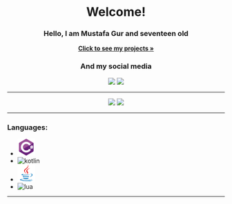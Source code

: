 <link rel="stylesheet" href="readme.css">
<h1 align="center">Welcome!</h1>
<div align="center">
    <h3 align="center">Hello, I am Mustafa Gur and seventeen old</h3>
    <a href="https://github.com/mustafawp?tab=repositories"><strong>Click to see my projects »</strong></a>
    <h3 align="center">And my social media</h3>
    <center>
    <a href="https://www.github.com/mustafawp" align="center"><img src="https://img.shields.io/badge/-Github-000?   style=quare&labelColor=000&logo=Github&logoColor=white&link=link"></a>
    <a href="https://www.instagram.com/mustafawiped" align="center"><img src="https://img.shields.io/badge/-Instagram-C13584?style=flat-quare&labelColor=C13584&logo=instagram&logoColor=white&link=link"></a></center>
    <hr>
    <img src="https://github-readme-stats.vercel.app/api?username=mustafawp&show_icons=true&theme=gradient">
    <img src="https://github-readme-stats.vercel.app/api?username=mustafawp&show_icons=true&theme=radical">
    <hr>
        <h3 align="left">Languages:</h3>
    <ul>
        <li align="left"><img src="https://raw.githubusercontent.com/devicons/devicon/master/icons/csharp/csharp-original.svg" alt="csharp" width="40" height="40"/></li>
        <li align="left"><img src="https://www.vectorlogo.zone/logos/kotlinlang/kotlinlang-icon.svg" alt="kotlin" width="40" height="40"/></li>
        <li align="left"><img src="https://raw.githubusercontent.com/devicons/devicon/master/icons/java/java-original.svg" alt="java" width="40" height="40"/> </li>
        <li align="left"><img src="https://download.logo.wine/logo/Lua_(programming_language)/Lua_(programming_language)-Logo.wine.png" alt="lua" width="60" height="40"></li>
    </ul>
    <hr>
</div>

